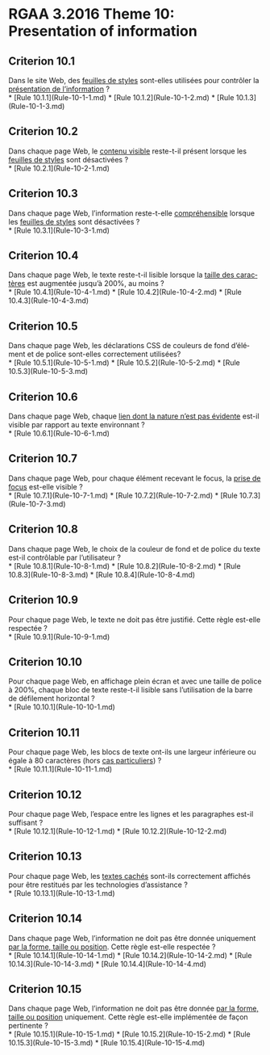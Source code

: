 
# RGAA 3.2016 Theme 10: Presentation of information

## Criterion 10.1
<div lang="fr">Dans le site Web, des <a href="http://references.modernisation.gouv.fr/rgaa-accessibilite/glossaire.html#feuille-de-style">feuilles de styles</a> sont-elles utilis&#xE9;es pour contr&#xF4;ler la <a href="http://references.modernisation.gouv.fr/rgaa-accessibilite/glossaire.html#prsentation-de-linformation">pr&#xE9;sentation de l&#x2019;information</a>&nbsp;?</div>
* [Rule 10.1.1](Rule-10-1-1.md)
* [Rule 10.1.2](Rule-10-1-2.md)
* [Rule 10.1.3](Rule-10-1-3.md)

## Criterion 10.2
<div lang="fr">Dans chaque page Web, le <a href="http://references.modernisation.gouv.fr/rgaa-accessibilite/glossaire.html#contenu-visible">contenu visible</a> reste-t-il pr&#xE9;sent lorsque les <a href="http://references.modernisation.gouv.fr/rgaa-accessibilite/glossaire.html#feuille-de-style">feuilles de styles</a> sont d&#xE9;sactiv&#xE9;es&nbsp;?</div>
* [Rule 10.2.1](Rule-10-2-1.md)

## Criterion 10.3
<div lang="fr">Dans chaque page Web, l&#x2019;information reste-t-elle <a href="http://references.modernisation.gouv.fr/rgaa-accessibilite/glossaire.html#comprhensible-ordre-de-lecture">compr&#xE9;hensible</a> lorsque les <a href="http://references.modernisation.gouv.fr/rgaa-accessibilite/glossaire.html#feuille-de-style">feuilles de styles</a> sont d&#xE9;sactiv&#xE9;es&nbsp;?</div>
* [Rule 10.3.1](Rule-10-3-1.md)

## Criterion 10.4
<div lang="fr">Dans chaque page Web, le texte reste-t-il lisible lorsque la <a href="http://references.modernisation.gouv.fr/rgaa-accessibilite/glossaire.html#taille-des-caractres">taille des caract&#xE8;res</a> est augment&#xE9;e jusqu&#x2019;&#xE0; 200%, au moins&nbsp;?</div>
* [Rule 10.4.1](Rule-10-4-1.md)
* [Rule 10.4.2](Rule-10-4-2.md)
* [Rule 10.4.3](Rule-10-4-3.md)

## Criterion 10.5
<div lang="fr">Dans chaque page Web, les d&#xE9;clarations CSS de couleurs de fond d&#x2019;&#xE9;l&#xE9;ment et de police sont-elles correctement utilis&#xE9;es?</div>
* [Rule 10.5.1](Rule-10-5-1.md)
* [Rule 10.5.2](Rule-10-5-2.md)
* [Rule 10.5.3](Rule-10-5-3.md)

## Criterion 10.6
<div lang="fr">Dans chaque page Web, chaque <a href="http://references.modernisation.gouv.fr/rgaa-accessibilite/glossaire.html#lien-nature-pas-evidente">lien dont la nature n&#x2019;est pas &#xE9;vidente</a> est-il visible par rapport au texte environnant&nbsp;?</div>
* [Rule 10.6.1](Rule-10-6-1.md)

## Criterion 10.7
<div lang="fr">Dans chaque page Web, pour chaque &#xE9;l&#xE9;ment recevant le focus, la <a href="http://references.modernisation.gouv.fr/rgaa-accessibilite/glossaire.html#prise-de-focus">prise de focus</a> est-elle visible&nbsp;?</div>
* [Rule 10.7.1](Rule-10-7-1.md)
* [Rule 10.7.2](Rule-10-7-2.md)
* [Rule 10.7.3](Rule-10-7-3.md)

## Criterion 10.8
<div lang="fr">Dans chaque page Web, le choix de la couleur de fond et de police du texte est-il contr&#xF4;lable par l&#x2019;utilisateur&nbsp;?</div>
* [Rule 10.8.1](Rule-10-8-1.md)
* [Rule 10.8.2](Rule-10-8-2.md)
* [Rule 10.8.3](Rule-10-8-3.md)
* [Rule 10.8.4](Rule-10-8-4.md)

## Criterion 10.9
<div lang="fr">Pour chaque page Web, le texte ne doit pas &#xEA;tre justifi&#xE9;. Cette r&#xE8;gle est-elle respect&#xE9;e&nbsp;?</div>
* [Rule 10.9.1](Rule-10-9-1.md)

## Criterion 10.10
<div lang="fr">Pour chaque page Web, en affichage plein &#xE9;cran et avec une taille de police &#xE0; 200%, chaque bloc de texte reste-t-il lisible sans l&#x2019;utilisation de la barre de d&#xE9;filement horizontal&nbsp;?</div>
* [Rule 10.10.1](Rule-10-10-1.md)

## Criterion 10.11
<div lang="fr">Pour chaque page Web, les blocs de texte ont-ils une largeur inf&#xE9;rieure ou &#xE9;gale &#xE0; 80 caract&#xE8;res (hors <a href="http://references.modernisation.gouv.fr/rgaa-accessibilite/cas-particuliers.html#cp-10-11" title="Cas particuliers pour le crit&#xE8;re 10.11">cas particuliers</a>)&nbsp;?</div>
* [Rule 10.11.1](Rule-10-11-1.md)

## Criterion 10.12
<div lang="fr">Pour chaque page Web, l&#x2019;espace entre les lignes et les paragraphes est-il suffisant&nbsp;?</div>
* [Rule 10.12.1](Rule-10-12-1.md)
* [Rule 10.12.2](Rule-10-12-2.md)

## Criterion 10.13
<div lang="fr">Pour chaque page Web, les <a href="http://references.modernisation.gouv.fr/rgaa-accessibilite/glossaire.html#texte-cach">textes cach&#xE9;s</a> sont-ils correctement affich&#xE9;s pour &#xEA;tre restitu&#xE9;s par les technologies d&#x2019;assistance&nbsp;?</div>
* [Rule 10.13.1](Rule-10-13-1.md)

## Criterion 10.14
<div lang="fr">Dans chaque page Web, l&#x2019;information ne doit pas &#xEA;tre donn&#xE9;e uniquement <a href="http://references.modernisation.gouv.fr/rgaa-accessibilite/glossaire.html#indication-forme-taille-position">par la forme, taille ou position</a>. Cette r&#xE8;gle est-elle respect&#xE9;e&nbsp;?</div>
* [Rule 10.14.1](Rule-10-14-1.md)
* [Rule 10.14.2](Rule-10-14-2.md)
* [Rule 10.14.3](Rule-10-14-3.md)
* [Rule 10.14.4](Rule-10-14-4.md)

## Criterion 10.15
<div lang="fr">Dans chaque page Web, l&#x2019;information ne doit pas &#xEA;tre donn&#xE9;e <a href="http://references.modernisation.gouv.fr/rgaa-accessibilite/glossaire.html#indication-forme-taille-position">par la forme, taille ou position</a> uniquement. Cette r&#xE8;gle est-elle impl&#xE9;ment&#xE9;e de fa&#xE7;on pertinente&nbsp;?</div>
* [Rule 10.15.1](Rule-10-15-1.md)
* [Rule 10.15.2](Rule-10-15-2.md)
* [Rule 10.15.3](Rule-10-15-3.md)
* [Rule 10.15.4](Rule-10-15-4.md)


